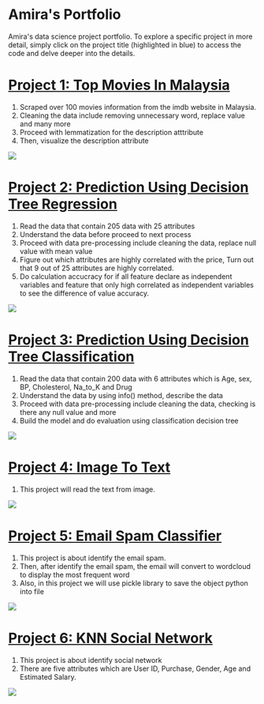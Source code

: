 # Amira's Portfolio
Amira's data science project portfolio. To explore a specific project in more detail, simply click on the project title (highlighted in blue) to access the code and delve deeper into the details.


# [Project 1: Top Movies In Malaysia](https://github.com/NajihaAmira/Top-Movies-Malaysia)
1) Scraped over 100 movies information from the imdb website in Malaysia. 
2) Cleaning the data include removing unnecessary word, replace value and many more
3) Proceed with lemmatization for the description atttribute
4) Then, visualize the description attribute

![](https://github.com/NajihaAmira/My_Portfolio_Data_Science/blob/main/images/project1.png)


# [Project 2: Prediction Using Decision Tree Regression](https://github.com/NajihaAmira/DecisionTreeRegression)
1) Read the data that contain 205 data with 25 attributes  
2) Understand the data before proceed to next process
3) Proceed with data pre-processing include cleaning the data, replace null value with mean value
4) Figure out which attributes are highly correlated with the price, Turn out that 9 out of 25 attributes are highly correlated.
5) Do calculation accucracy for if all feature declare as independent variables and feature that only high correlated as independent variables to see the difference of value accuracy.

![](https://github.com/NajihaAmira/My_Portfolio_Data_Science/blob/main/images/project2.png)


# [Project 3: Prediction Using Decision Tree Classification](https://github.com/NajihaAmira/DecisionTreeClassification)
1) Read the data that contain 200 data with 6 attributes which is Age, sex, BP, Cholesterol, Na_to_K and Drug
2) Understand the data by using info() method, describe the data
3) Proceed with data pre-processing include cleaning the data, checking is there any null value and more
4) Build the model and do evaluation using classification decision tree

![](https://github.com/NajihaAmira/My_Portfolio_Data_Science/blob/main/images/project3.png)


# [Project 4: Image To Text](https://github.com/NajihaAmira/ImageToText)
1) This project will read the text from image.

![](https://github.com/NajihaAmira/My_Portfolio_Data_Science/blob/main/images/project4.png)


# [Project 5: Email Spam Classifier](https://github.com/NajihaAmira/EmailSpamClassifier)
1) This project is about identify the email spam.
2) Then, after identify the email spam, the email will convert to wordcloud to display the most frequent word  
3) Also, in this project we will use pickle library to save the object python into file
   
![](https://github.com/NajihaAmira/My_Portfolio_Data_Science/blob/main/images/project5.png)

# [Project 6: KNN Social Network](https://github.com/NajihaAmira/KNNSocialNetwork)
1) This project is about identify social network
2) There are five attributes which are User ID, Purchase, Gender, Age and Estimated Salary.
   
![](https://github.com/NajihaAmira/My_Portfolio_Data_Science/blob/main/images/project6.png)
